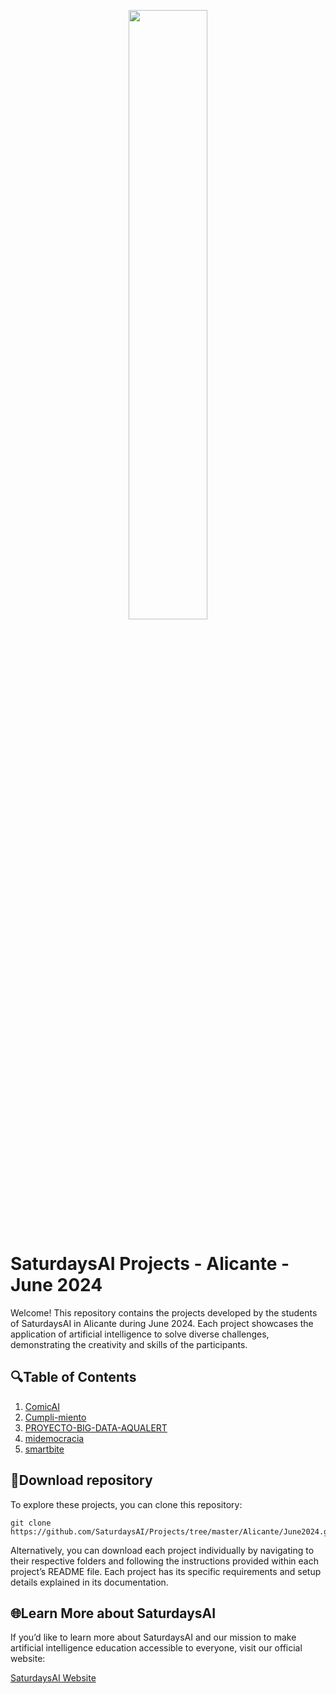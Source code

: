 <p align="center"><img width="50%" src="https://saturdaysai.github.io/saturdaysai/images/logo.png" /></p>

# SaturdaysAI Projects - Alicante - June 2024

Welcome! This repository contains the projects developed by the students of SaturdaysAI in Alicante during June 2024. Each project showcases the application of artificial intelligence to solve diverse challenges, demonstrating the creativity and skills of the participants.

## 🔍Table of Contents

1) [ComicAI](https://github.com/SaturdaysAI/Projects/tree/master/Alicante/June2024/ComicAI-main)
2) [Cumpli-miento](https://github.com/SaturdaysAI/Projects/tree/master/Alicante/June2024/Cumpli-miento-main)
3) [PROYECTO-BIG-DATA-AQUALERT](https://github.com/SaturdaysAI/Projects/tree/master/Alicante/June2024/PROYECTO-BIG-DATA-AQUALERT-main)
4) [midemocracia](https://github.com/SaturdaysAI/Projects/tree/master/Alicante/June2024/midemocracia-main)
5) [smartbite](https://github.com/SaturdaysAI/Projects/tree/master/Alicante/June2024/smartbite-main)

## 💾Download repository

To explore these projects, you can clone this repository:
```
git clone https://github.com/SaturdaysAI/Projects/tree/master/Alicante/June2024.git
```
Alternatively, you can download each project individually by navigating to their respective folders and following the instructions provided within each project’s README file.
Each project has its specific requirements and setup details explained in its documentation.

## 🌐Learn More about SaturdaysAI

If you’d like to learn more about SaturdaysAI and our mission to make artificial intelligence education accessible to everyone, visit our official website:

[SaturdaysAI Website](https://saturdays.ai/)
